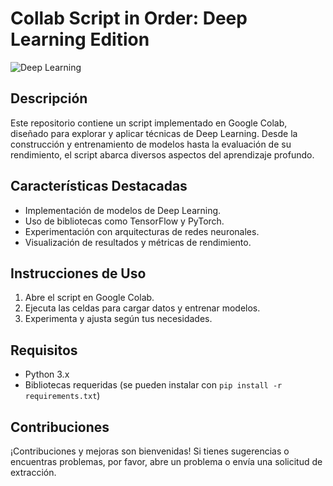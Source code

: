 # Collab Script in Order: Deep Learning Edition

![Deep Learning](https://img.shields.io/badge/Deep-Learning-brightgreen.svg)

## Descripción

Este repositorio contiene un script implementado en Google Colab, diseñado para explorar y aplicar técnicas de Deep Learning. Desde la construcción y entrenamiento de modelos hasta la evaluación de su rendimiento, el script abarca diversos aspectos del aprendizaje profundo.

## Características Destacadas

- Implementación de modelos de Deep Learning.
- Uso de bibliotecas como TensorFlow y PyTorch.
- Experimentación con arquitecturas de redes neuronales.
- Visualización de resultados y métricas de rendimiento.

## Instrucciones de Uso

1. Abre el script en Google Colab.
2. Ejecuta las celdas para cargar datos y entrenar modelos.
3. Experimenta y ajusta según tus necesidades.

## Requisitos

- Python 3.x
- Bibliotecas requeridas (se pueden instalar con `pip install -r requirements.txt`)

## Contribuciones

¡Contribuciones y mejoras son bienvenidas! Si tienes sugerencias o encuentras problemas, por favor, abre un problema o envía una solicitud de extracción.
